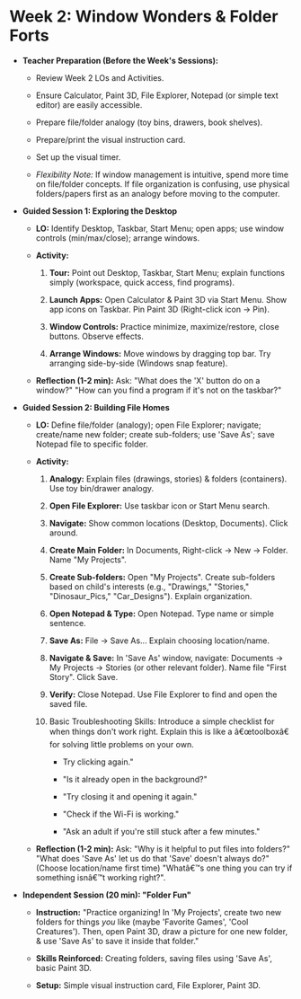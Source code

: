 ﻿# Week 2: Window Wonders & Folder Forts

- **Teacher Preparation (Before the Week's Sessions):**

  - Review Week 2 LOs and Activities.

  - Ensure Calculator, Paint 3D, File Explorer, Notepad (or simple text editor) are easily accessible.

  - Prepare file/folder analogy (toy bins, drawers, book shelves).

  - Prepare/print the visual instruction card.

  - Set up the visual timer.

  - *Flexibility Note:* If window management is intuitive, spend more time on file/folder concepts. If file organization is confusing, use physical folders/papers first as an analogy before moving to the computer.

- **Guided Session 1: Exploring the Desktop**

  - **LO:** Identify Desktop, Taskbar, Start Menu; open apps; use window controls (min/max/close); arrange windows.

  - **Activity:**

    1.  **Tour:** Point out Desktop, Taskbar, Start Menu; explain functions simply (workspace, quick access, find programs).

    2.  **Launch Apps:** Open Calculator & Paint 3D via Start Menu. Show app icons on Taskbar. Pin Paint 3D (Right-click icon -\> Pin).

    3.  **Window Controls:** Practice minimize, maximize/restore, close buttons. Observe effects.

    4.  **Arrange Windows:** Move windows by dragging top bar. Try arranging side-by-side (Windows snap feature).

  - **Reflection (1-2 min):** Ask: "What does the 'X' button do on a window?" "How can you find a program if it's not on the taskbar?"

- **Guided Session 2: Building File Homes**

  - **LO:** Define file/folder (analogy); open File Explorer; navigate; create/name new folder; create sub-folders; use 'Save As'; save Notepad file to specific folder.

  - **Activity:**

    1.  **Analogy:** Explain files (drawings, stories) & folders (containers). Use toy bin/drawer analogy.

    2.  **Open File Explorer:** Use taskbar icon or Start Menu search.

    3.  **Navigate:** Show common locations (Desktop, Documents). Click around.

    4.  **Create Main Folder:** In Documents, Right-click -\> New -\> Folder. Name "My Projects".

    5.  **Create Sub-folders:** Open "My Projects". Create sub-folders based on child's interests (e.g., "Drawings," "Stories," "Dinosaur_Pics," "Car_Designs"). Explain organization.

    6.  **Open Notepad & Type:** Open Notepad. Type name or simple sentence.

    7.  **Save As:** File -\> Save As... Explain choosing location/name.

    8.  **Navigate & Save:** In 'Save As' window, navigate: Documents -\> My Projects -\> Stories (or other relevant folder). Name file "First Story". Click Save.

    9.  **Verify:** Close Notepad. Use File Explorer to find and open the saved file.

    10. Basic Troubleshooting Skills: Introduce a simple checklist for when things don't work right. Explain this is like a â€œtoolboxâ€ for solving little problems on your own.

        - Try clicking again."

        - "Is it already open in the background?"

        - "Try closing it and opening it again."

        - "Check if the Wi-Fi is working."

        - "Ask an adult if you're still stuck after a few minutes."

  - **Reflection (1-2 min):** Ask: "Why is it helpful to put files into folders?" "What does 'Save As' let us do that 'Save' doesn't always do?" (Choose location/name first time) "Whatâ€™s one thing you can try if something isnâ€™t working right?".

- **Independent Session (20 min): "Folder Fun"**

  - **Instruction:** "Practice organizing! In 'My Projects', create two new folders for things *you* like (maybe 'Favorite Games', 'Cool Creatures'). Then, open Paint 3D, draw a picture for one new folder, & use 'Save As' to save it inside that folder."

  - **Skills Reinforced:** Creating folders, saving files using 'Save As', basic Paint 3D.

  - **Setup:** Simple visual instruction card, File Explorer, Paint 3D.


